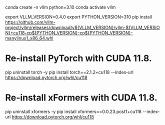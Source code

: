 conda create -n vllm python=3.10
conda activate vllm

export VLLM_VERSION=0.4.0
export PYTHON_VERSION=310
pip install https://github.com/vllm-project/vllm/releases/download/v${VLLM_VERSION}/vllm-${VLLM_VERSION}+cu118-cp${PYTHON_VERSION}-cp${PYTHON_VERSION}-manylinux1_x86_64.whl

# Re-install PyTorch with CUDA 11.8.
pip uninstall torch -y
pip install torch==2.1.2+cu118 --index-url https://download.pytorch.org/whl/cu118

# Re-install xFormers with CUDA 11.8.
pip uninstall xformers -y
pip install xformers==0.0.23.post1+cu118 --index-url https://download.pytorch.org/whl/cu118
